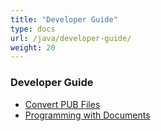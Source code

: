 ```yaml
---
title: "Developer Guide"
type: docs
url: /java/developer-guide/
weight: 20
---
```


### **Developer Guide**
- [Convert PUB Files](/pub/java/convert-pub-files/)
- [Programming with Documents](/pub/java/programming-with-documents/)
